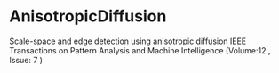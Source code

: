 # AnisotropicDiffusion
Scale-space and edge detection using anisotropic diffusion
IEEE Transactions on Pattern Analysis and Machine Intelligence  (Volume:12 ,  Issue: 7 ) 
